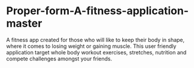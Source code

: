 # Proper-form-A-fitness-application-master
 A fitness app created for those who will like to keep their body in shape, where it comes to losing weight or gaining muscle. This user friendly application target whole body workout exercises, stretches, nutrition and compete challenges amongst your friends.
